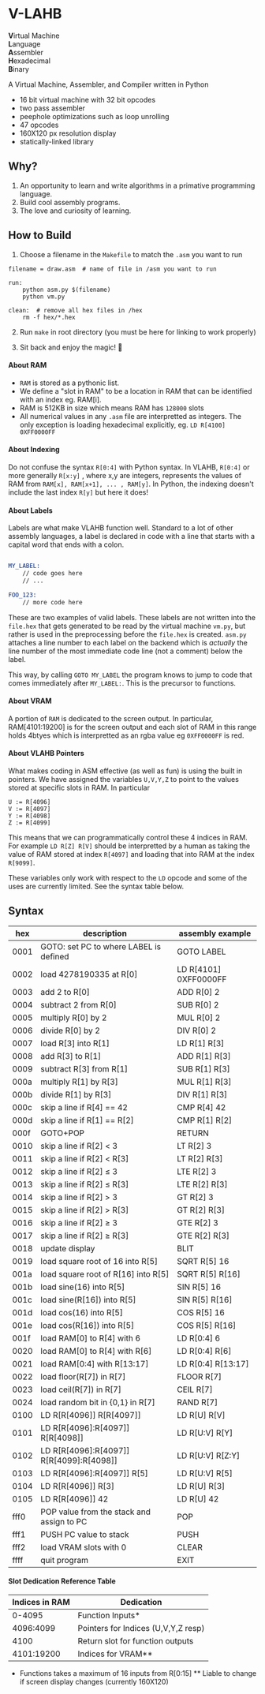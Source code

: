 # V-LAHB
**V**irtual Machine <br>
**L**anguage <br>
**A**ssembler <br>
**H**exadecimal <br>
**B**inary <br>

A Virtual Machine, Assembler, and Compiler written in Python

- 16 bit virtual machine with 32 bit opcodes
- two pass assembler
- peephole optimizations such as loop unrolling
- 47 opcodes
- 160X120 px resolution display
- statically-linked library


## Why?

1. An opportunity to learn and write algorithms in a primative programming language.
2. Build cool assembly programs.
3. The love and curiosity of learning.

## How to Build
1. Choose a filename in the `Makefile` to match the `.asm` you want to run

```
filename = draw.asm  # name of file in /asm you want to run

run:
	python asm.py $(filename)
	python vm.py

clean:  # remove all hex files in /hex
	rm -f hex/*.hex

```

2. Run `make` in root directory (you must be here for linking to work properly)

3. Sit back and enjoy the magic! :tada:


#### About RAM

- `RAM` is stored as a pythonic list.
- We define a "slot in RAM" to be a location in RAM that can be identified with an index eg. RAM[i].
- RAM is 512KB in size which means RAM has `128000` slots
- All numerical values in any `.asm` file are interpretted as integers. The only exception is loading hexadecimal explicitly, eg. `LD R[4100] 0XFF0000FF`


#### About Indexing
Do not confuse the syntax `R[0:4]` with Python syntax. In VLAHB, `R[0:4]` or more generally `R[x:y]` , where x,y are integers, represents the values of RAM from `RAM[x], RAM[x+1], ... , RAM[y]`. In Python, the indexing doesn't include the last index `R[y]` but here it does!


#### About Labels
Labels are what make VLAHB function well. Standard to a lot of other assembly languages, a label is declared in code with a line that starts with a capital word that ends with a colon.

```asm

MY_LABEL:
	// code goes here
	// ...

FOO_123:
	// more code here

```

These are two examples of valid labels. These labels are not written into the `file.hex` that gets generated to be read by the virtual machine `vm.py`, but rather is used in the preprocessing before the `file.hex` is created. `asm.py` attaches a line number to each label on the backend which is _actually_ the line number of the most immediate code line (not a comment) below the label.

This way, by calling `GOTO MY_LABEL` the program knows to jump to code that comes immediately after `MY_LABEL:`. This is the precursor to functions.


#### About VRAM

A portion of `RAM` is dedicated to the screen output. In particular, RAM[4101:19200] is for the screen output and each slot of RAM in this range holds 4btyes which is interpretted as an rgba value eg `0XFF0000FF` is red.


#### About VLAHB Pointers
What makes coding in ASM effective (as well as fun) is using the built in pointers. We have assigned the variables `U,V,Y,Z` to point to the values stored at specific slots in RAM. In particular

```
U := R[4096]
V := R[4097]
Y := R[4098]
Z := R[4099]
```

This means that we can programmatically control these 4 indices in RAM. For example `LD R[Z] R[V]` should be interpretted by a human as taking the value of RAM stored at index `R[4097]` and loading that into RAM at the index `R[9099]`.

These variables only work with respect to the `LD` opcode and some of the uses are currently limited. See the syntax table below.


## Syntax

| hex    | description                             |   assembly example     |
|--------|-----------------------------------------|------------------------|
| 0001   | GOTO: set PC to where LABEL is defined                | GOTO LABEL         |       
| 0002   | load 4278190335 at R[0] | LD R[4101] 0XFF0000FF           |       
| 0003   | add 2 to R[0]                              | ADD R[0] 2            |
| 0004   | subtract 2 from R[0]                         | SUB R[0] 2          |       
| 0005   | multiply R[0] by 2                         | MUL R[0] 2         |       
| 0006   | divide R[0] by 2                           |  DIV R[0] 2         |       
| 0007   | load R[3] into R[1]              | LD R[1] R[3]          |       
| 0008   | add R[3] to R[1]                | ADD R[1] R[3]          |       
| 0009   | subtract R[3] from R[1]           | SUB R[1] R[3]          |       
| 000a   | multiply R[1] by R[3]           | MUL R[1] R[3]          |       
| 000b   | divide R[1] by R[3]             | DIV R[1] R[3]          |       
| 000c   | skip a line if R[4] == 42  |   CMP R[4] 42        | 
| 000d   | skip a line if R[1] == R[2]  | CMP R[1] R[2]          |       
| 000f   | GOTO+POP                         | RETURN                 |       
| 0010   | skip a line if R[2] < 3  | LT R[2] 3          |       
| 0011   | skip a line if R[2] < R[3]  | LT R[2] R[3]          |       
| 0012   | skip a line if R[2] ≤ 3  | LTE R[2] 3          |       
| 0013   | skip a line if R[2] ≤ R[3]  | LTE R[2] R[3]          |       
| 0014   | skip a line if R[2] > 3  | GT R[2] 3          |       
| 0015   | skip a line if R[2] > R[3]  | GT R[2] R[3]          |       
| 0016   | skip a line if R[2] ≥ 3  | GTE R[2] 3          |       
| 0017   | skip a line if R[2] ≥ R[3]  | GTE R[2] R[3]          |       
| 0018   | update display  | BLIT     |       
| 0019   | load square root of 16 into R[5]  | SQRT R[5] 16         |       
| 001a   | load square root of R[16] into R[5]  | SQRT R[5] R[16]          |       
| 001b   | load sine(16) into R[5]  | SIN R[5] 16         |       
| 001c   | load sine(R[16]) into R[5]  | SIN R[5] R[16]          |       
| 001d   | load cos(16) into R[5]  | COS R[5] 16         |       
| 001e   | load cos(R[16]) into R[5]   |   COS R[5] R[16]        |       
| 001f   | load RAM[0] to R[4] with 6                           | LD R[0:4] 6       |       
| 0020   | load RAM[0] to R[4] with R[6]                        | LD R[0:4] R[6]          |       
| 0021   | load RAM[0:4] with R[13:17]                          | LD R[0:4] R[13:17]          |
| 0022   | load floor(R[7]) in R[7]   | FLOOR R[7]  |
| 0023   | load ceil(R[7]) in R[7]   | CEIL R[7]  |
| 0024   | load random bit in {0,1} in R[7]   | RAND R[7]  |
| 0100   | LD R[R[4096]] R[R[4097]]                             | LD R[U] R[V]   |       
| 0101   | LD R[R[4096]:R[4097]] R[R[4098]]                     | LD R[U:V] R[Y]          |       
| 0102   | LD R[R[4096]:R[4097]] R[R[4099]:R[4098]]    | LD R[U:V] R[Z:Y]        |       
| 0103   | LD R[R[4096]:R[4097]] R[5]                   | LD R[U:V] R[5]         |       
| 0104   | LD R[R[4096]] R[3]                     | LD R[U] R[3]          |       
| 0105   | LD R[R[4096]] 42                      | LD R[U] 42      |
| fff0   | POP value from the stack and assign to PC   | POP  |
| fff1   | PUSH PC value to stack | PUSH  |
| fff2   | load VRAM slots with 0 | CLEAR | 
| ffff   | quit program      | EXIT         |       


#### Slot Dedication Reference Table

| Indices in RAM  | Dedication |
| ------------- |----------------|
| 0-4095  | Function Inputs*  |
| 4096:4099  | Pointers for Indices (U,V,Y,Z resp)  |
| 4100    | Return slot for function outputs |
| 4101:19200 | Indices for VRAM** |

* Functions takes a maximum of 16 inputs from R[0:15]
** Liable to change if screen display changes (currently 160X120)

